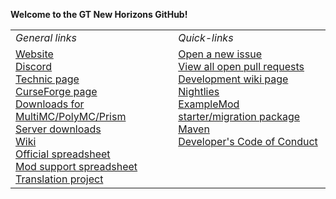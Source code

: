 **Welcome to the GT New Horizons GitHub!**

<table>
  <tr>
    <td><i>General links</i></td>
    <td><i>Quick-links</i></td>
  </tr>
  <tr>
    <td valign="top">
      <a href="https://www.gtnewhorizons.com/">Website</a><br>
      <a href="https://discord.gg/EXshrPV">Discord</a><br>
      <a href="https://www.technicpack.net/modpack/mcnewhorizons.677387">Technic page</a><br>
      <a href="https://www.curseforge.com/minecraft/modpacks/gt-new-horizons">CurseForge page</a><br>
      <a href="http://downloads.gtnewhorizons.com/Multi_mc_downloads/">Downloads for MultiMC/PolyMC/Prism</a><br>
      <a href="http://downloads.gtnewhorizons.com/ServerPacks/">Server downloads</a><br>
      <a href="https://wiki.gtnewhorizons.com/wiki/Main_Page">Wiki</a><br>
      <a href="https://docs.google.com/spreadsheets/d/1Rsz0rH9tIVJxr18b1Z6-QxOSaEKssxF7u2naQTq2Mqg">Official spreadsheet</a><br>
      <a href="https://docs.google.com/spreadsheets/d/1LHd8c4FLLHiJqsuTppF2XFTE6bh-mXE7afVwGbzOKms">Mod support spreadsheet</a><br>
      <a href="https://github.com/GTNewHorizons/GTNH-Translations">Translation project</a>
    </td>
    <td valign="top">
      <a href="https://github.com/GTNewHorizons/GT-New-Horizons-Modpack/issues/new/choose">Open a new issue</a><br>
      <a href="https://github.com/pulls?q=is%3Aopen+is%3Apr+org%3AGTNewHorizons+archived%3Afalse+draft%3Afalse">View all open pull requests</a><br>
      <a href="https://wiki.gtnewhorizons.com/wiki/Development">Development wiki page</a><br>
      <a href="https://github.com/GTNewHorizons/DreamAssemblerXXL/actions/workflows/nightly-modpack-build.yml">Nightlies</a><br>
      <a href="https://github.com/GTNewHorizons/ExampleMod1.7.10/releases/latest">ExampleMod starter/migration package</a><br>
      <a href="https://nexus.gtnewhorizons.com/service/rest/repository/browse/public/">Maven</a><br>
      <a href="https://github.com/GTNewHorizons/GTNH-Dev-Doc/blob/master/developer's%20code%20of%20conduct.md">Developer's Code of Conduct</a>
    </td>
  </tr>
</table>
